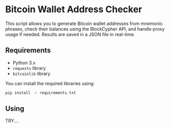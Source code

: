 # Bitcoin Wallet Address Checker

This script allows you to generate Bitcoin wallet addresses from mnemonic phrases, check their balances using the BlockCypher API, and handle proxy usage if needed. Results are saved in a JSON file in real-time.

## Requirements

- Python 3.x
- `requests` library
- `bitcoinlib` library

You can install the required libraries using:

```bash
pip install -r requirements.txt
```

## Using
 TRY....